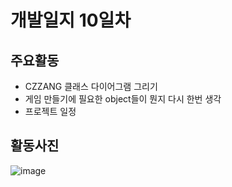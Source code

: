 # 개발일지 10일차  

## 주요활동
- CZZANG 클래스 다이어그램 그리기
- 게임 만들기에 필요한 object들이 뭔지 다시 한번 생각
- 프로젝트 일정 

## 활동사진
![image](https://user-images.githubusercontent.com/33976477/56129901-6e45bd80-5fbe-11e9-8811-aada38979bb2.png)
